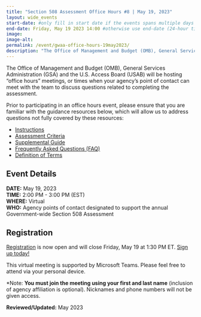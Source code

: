 ```yaml
---
title: "Section 508 Assessment Office Hours #8 | May 19, 2023"
layout: wide_events
start-date: #only fill in start date if the events spans multiple days (24-hour time)
end-date: Friday, May 19 2023 14:00 #otherwise use end-date (24-hour time)
image:
image-alt: 
permalink: /event/gwaa-office-hours-19may2023/
description: "The Office of Management and Budget (OMB), General Services Administration (GSA) and the U.S. Access Board (USAB) will be hosting “office hours” meetings, or times when your agency’s point of contact can meet with our teams to discuss the criteria or other questions related to completing the assessment."
---
```

The Office of Management and Budget (OMB), General Services Administration (GSA) and the U.S. Access Board (USAB) will be hosting “office hours” meetings, or times when your agency’s point of contact can meet with the team to discuss questions related to completing the assessment.

Prior to participating in an office hours event, please ensure that you are familiar with the guidance resources below, which will allow us to address questions not fully covered by these resources: 
- [Instructions][1]
- [Assessment Criteria][2] 
- [Supplemental Guide][3]
- [Frequently Asked Questions (FAQ)][4]
- [Definition of Terms][5]

## Event Details
**DATE:** May 19, 2023  
**TIME:** 2:00 PM - 3:00 PM (EST)  
**WHERE:** Virtual  
**WHO:** Agency points of contact designated to support the annual Government-wide Section 508 Assessment  

## Registration
[Registration][7] is now open and will close Friday, May 19 at 1:30 PM ET. [Sign up today!][7]   

This virtual meeting is supported by Microsoft Teams. Please feel free to attend via your personal device.  

*Note: **You must join the meeting using your first and last name** (inclusion of agency affiliation is optional). Nicknames and phone numbers will not be given access.

**Reviewed/Updated:** May 2023

[1]: {{site.baseurl}}/manage/section-508-assessment/
[2]: {{site.baseurl}}/manage/section-508-assessment/criteria/      
[3]: {{site.baseurl}}/manage/section-508-assessment/supplemental-guide/
[4]: {{site.baseurl}}/manage/section-508-assessment/faq/
[5]: {{site.baseurl}}/manage/section-508-assessment/definition-of-terms/
[6]: {{site.baseurl}}/events/
[7]: https://teams.microsoft.com/registration/9ZNg_F7lk0-yzybQgiIByQ,XW44C1SSm0iZnv-orU953g,UY57odKjB0Sk60-gfI-uPg,j0SGLB34y0masNHZeXiyUg,Z5CDSUV2xkOdacQvyGc-WA,JSr-6MpNDUW1mSbnYra1hQ?mode=read&tenantId=fc6093f5-e55e-4f93-b2cf-26d0822201c9